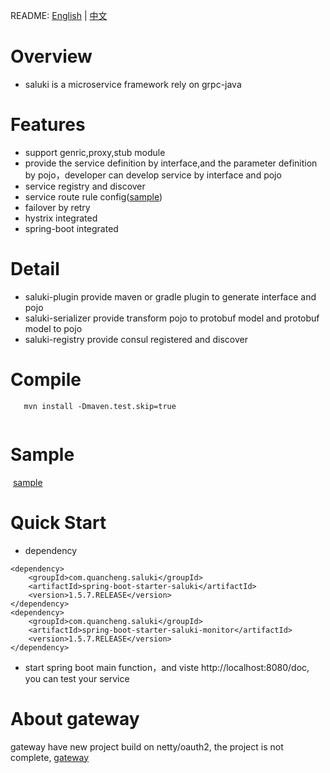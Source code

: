 README: [English](https://github.com/venus-boot/saluki/blob/master/README.md) | [中文](https://github.com/venus-boot/saluki/blob/master/README-zh.md)

 
# Overview

* saluki is a microservice framework rely on grpc-java

# Features
* support genric,proxy,stub module 
* provide the service definition by interface,and the parameter definition by pojo，developer can develop service by interface and pojo
* service registry and discover
* service route rule config(<a href="http://dubbo.io/User+Guide-zh.htm#UserGuide-zh-%E8%B7%AF%E7%94%B1%E8%A7%84%E5%88%99">sample</a>)
* failover by retry
* hystrix integrated
* spring-boot integrated


# Detail

* saluki-plugin provide maven or gradle plugin to generate interface and pojo
* saluki-serializer provide transform pojo to protobuf model and  protobuf model to pojo
* saluki-registry provide consul registered and discover

# Compile
```
   mvn install -Dmaven.test.skip=true
   
```
# Sample
  <a href="https://github.com/venus-boot/saluki/tree/master/saluki-example">sample</a>
  
# Quick Start

* dependency

```
<dependency>
	<groupId>com.quancheng.saluki</groupId>
	<artifactId>spring-boot-starter-saluki</artifactId>
	<version>1.5.7.RELEASE</version>
</dependency>
<dependency>
	<groupId>com.quancheng.saluki</groupId>
	<artifactId>spring-boot-starter-saluki-monitor</artifactId>
	<version>1.5.7.RELEASE</version>
</dependency>
```

* start spring boot main function，and viste http://localhost:8080/doc, you can test your service

# About gateway
  gateway have new project build on netty/oauth2, the project is not complete, <a href="https://github.com/linking12/tesla">gateway</a> 
